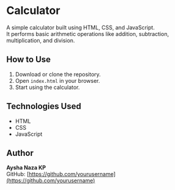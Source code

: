 # Calculator

A simple calculator built using HTML, CSS, and JavaScript.  
It performs basic arithmetic operations like addition, subtraction, multiplication, and division.

## How to Use
1. Download or clone the repository.  
2. Open `index.html` in your browser.  
3. Start using the calculator.

## Technologies Used
- HTML  
- CSS  
- JavaScript  

## Author
**Aysha Naza KP**  
GitHub: [https://github.com/yourusername](https://github.com/yourusername)
